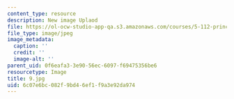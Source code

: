 ```yaml
---
content_type: resource
description: New image Uplaod
file: https://ol-ocw-studio-app-qa.s3.amazonaws.com/courses/5-112-principles-of-chemical-science-fall-2005/6c07e6bc082f9bd46ef1f9a3e92da974_9.jpg
file_type: image/jpeg
image_metadata:
  caption: ''
  credit: ''
  image-alt: ''
parent_uid: 0f6eafa3-3e90-56ec-6097-f69475356be6
resourcetype: Image
title: 9.jpg
uid: 6c07e6bc-082f-9bd4-6ef1-f9a3e92da974
---
```

